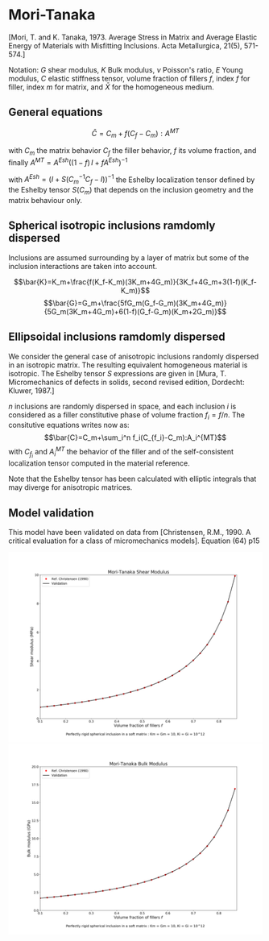 # Mori-Tanaka
[Mori, T. and K. Tanaka, 1973. Average Stress in Matrix and Average Elastic Energy of Materials with Misfitting Inclusions. Acta Metallurgica, 21(5), 571-574.]

Notation:
$G$ shear modulus, 
$K$ Bulk modulus, 
$\nu$ Poisson's ratio, 
$E$ Young modulus, $C$ elastic stiffness tensor,
volume fraction of fillers $f$,
index $f$ for filler, index $m$ for matrix, and $\bar{X}$ for the homogeneous medium.
## General equations

$$\bar{C}=C_m+f(C_f-C_m):A^{MT}$$

with $C_m$ the matrix behavior $C_f$ the filler behavior, $f$ its volume fraction, and finally $A^{MT}=A^{Esh}\left( (1-f)\,I +f A^{Esh}\right)^{-1}$

with $A^{Esh}=\left( I+S(C_m^{-1}C_f-I) \right)^{-1}$ the Eshelby localization tensor defined by
the Eshelby tensor $S(C_m)$ that depends on the inclusion geometry and the matrix behaviour only.

## Spherical isotropic inclusions ramdomly dispersed

Inclusions are assumed surrounding by a layer of matrix but some of the inclusion interactions are taken into account.

$$\bar{K}=K_m+\frac{f(K_f-K_m)(3K_m+4G_m)}{3K_f+4G_m+3(1-f)(K_f-K_m)}$$
$$\bar{G}=G_m+\frac{5fG_m(G_f-G_m)(3K_m+4G_m)}{5G_m(3K_m+4G_m)+6(1-f)(G_f-G_m)(K_m+2G_m)}$$

## Ellipsoidal inclusions ramdomly dispersed
We consider the general case of anisotropic inclusions randomly dispersed in an isotropic matrix. The resulting equivalent homogeneous material is isotropic. 
The Eshelby tensor $S$ expressions are given in [Mura, T. Micromechanics of defects in solids, second revised edition, Dordecht: Kluwer, 1987.]

$n$ inclusions are randomly dispersed in space, and each inclusion $i$ is considered as a filler constitutive phase of volume fraction $f_i=f/n$. The consitutive equations writes now as:
$$\bar{C}=C_m+\sum_i^n f_i(C_{f_i}-C_m):A_i^{MT}$$ 
with $C_{f_i}$ and $A_i^{MT}$ the behavior of the filler and of the self-consistent localization tensor computed in the material reference. 

Note that the Eshelby tensor has been calculated with elliptic integrals that may diverge for anisotropic matrices.
## Model validation
This model have been validated on data from [Christensen,  R.M.,  1990.  A critical evaluation for a class of micromechanics models]. Equation (64) p15 

<img src="model_descriptions/model_validate/MT_Christensen_G1.png" alt="drawing" width="600">
<img src="model_descriptions/model_validate/MT_Christensen_K1.png" alt="drawing" width="600">